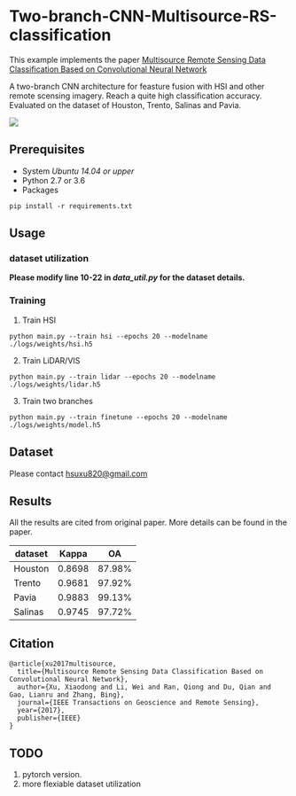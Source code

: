 # Two-branch-CNN-Multisource-RS-classification
This example implements the paper [Multisource Remote Sensing Data Classification Based on Convolutional Neural Network](http://ieeexplore.ieee.org/document/8068943/)

A two-branch CNN architecture for feasture fusion with HSI and other remote scensing imagery. Reach a quite high classification accuracy. Evaluated on the dataset of Houston, Trento, Salinas and Pavia. 

![](https://github.com/Hsuxu/Two-branch-CNN-Multisource-RS-classification/blob/master/figs/arch-01.PNG)

## Prerequisites
- System *Ubuntu 14.04 or upper* 
- Python 2.7 or 3.6
- Packages
```
pip install -r requirements.txt
```

## Usage
### dataset utilization
**Please modify line 10-22 in *data_util.py* for the dataset details.**

### Training
1. Train HSI
```
python main.py --train hsi --epochs 20 --modelname ./logs/weights/hsi.h5
```
2. Train LiDAR/VIS
```
python main.py --train lidar --epochs 20 --modelname ./logs/weights/lidar.h5
```
3. Train two branches
```
python main.py --train finetune --epochs 20 --modelname ./logs/weights/model.h5
```

## Dataset
Please contact [hsuxu820@gmail.com](hsuxu820@gmail.com)

## Results
All the results are cited from original paper. More details can be found in the paper.

| dataset   | Kappa | OA       |
|-----------|-------|----------|
| Houston   | 0.8698| 87.98%   |
| Trento    | 0.9681| 97.92%   |
| Pavia     | 0.9883| 99.13%   |
| Salinas   | 0.9745| 97.72%   |

## Citation
```
@article{xu2017multisource,
  title={Multisource Remote Sensing Data Classification Based on Convolutional Neural Network},
  author={Xu, Xiaodong and Li, Wei and Ran, Qiong and Du, Qian and Gao, Lianru and Zhang, Bing},
  journal={IEEE Transactions on Geoscience and Remote Sensing},
  year={2017},
  publisher={IEEE}
}
```
## TODO
1. pytorch version.
2. more flexiable dataset utilization
